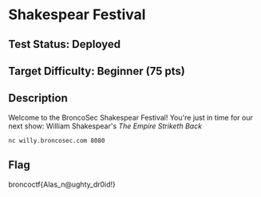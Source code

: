 # Shakespear Festival

## Test Status: Deployed

## Target Difficulty: Beginner (75 pts)

## Description

Welcome to the BroncoSec Shakespear Festival! You're just in time for our next show: William Shakespear's *The Empire Striketh Back*

`nc willy.broncosec.com 8080`

## Flag

broncoctf{Alas_n@ughty_dr0id!}
